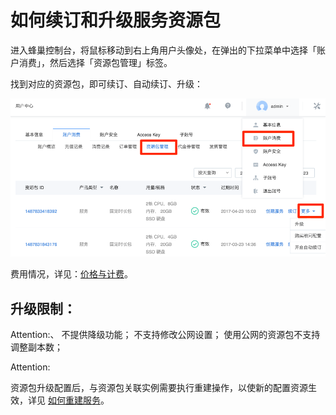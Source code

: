 # 如何续订和升级服务资源包

进入蜂巢控制台，将鼠标移动到右上角用户头像处，在弹出的下拉菜单中选择「账户消费」，然后选择「资源包管理」标签。

找到对应的资源包，即可续订、自动续订、升级：

![](../../image/资源包-升级续订.png)

费用情况，详见：[价格与计费](http://support.c.163.com/md.html#!计算服务/容器服务/容器服务价格与计费.md)。

## 升级限制：
<span>Attention:</span>、
不提供降级功能；
不支持修改公网设置；
使用公网的资源包不支持调整副本数；

<span>Attention:</span><div class="alertContent">资源包升级配置后，与资源包关联实例需要执行重建操作，以使新的配置资源生效，详见 [如何重建服务](http://support.c.163.com/md.html#!计算服务/容器服务/常见问题/资源包常见问题/如何重建服务.md)。</div>
